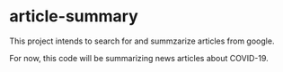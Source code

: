 # article-summary

This project intends to search for and summzarize articles from google.


For now, this code will be summarizing news articles about COVID-19. 



